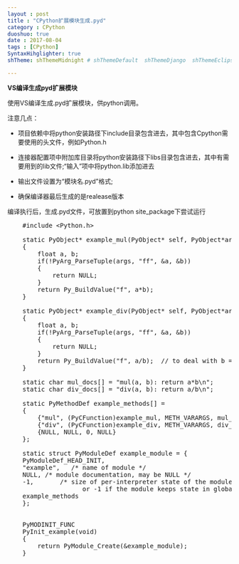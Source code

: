 ```yaml
---
layout : post
title : "CPython扩展模块生成.pyd"
category : CPython
duoshuo: true
date : 2017-08-04
tags : [CPython]
SyntaxHihglighter: true
shTheme: shThemeMidnight # shThemeDefault  shThemeDjango  shThemeEclipse  shThemeEmacs  shThemeFadeToGrey  shThemeMidnight  shThemeRDark

---
```


**VS编译生成pyd扩展模块**

使用VS编译生成.pyd扩展模块，供python调用。

注意几点：

* 项目依赖中将python安装路径下include目录包含进去，其中包含Cpython需要使用的头文件，例如Python.h

* 连接器配置项中附加库目录将python安装路径下libs目录包含进去，其中有需要用到的lib文件;“输入”项中将python.lib添加进去

* 输出文件设置为“模块名.pyd”格式;

* 确保编译器最后生成的是realease版本

编译执行后，生成.pyd文件，可放置到python site_package下尝试运行

<!-- more -->

<pre class="brush: c; ">
	#include &lt;Python.h&gt;

	static PyObject* example_mul(PyObject* self, PyObject*args)
	{
		float a, b;
		if(!PyArg_ParseTuple(args, "ff", &a, &b))
		{
			return NULL;
		}
		return Py_BuildValue("f", a*b);
	}

	static PyObject* example_div(PyObject* self, PyObject*args)
	{
		float a, b;
		if(!PyArg_ParseTuple(args, "ff", &a, &b))
		{
			return NULL;
		}
		return Py_BuildValue("f", a/b);  // to deal with b == 0
	}

	static char mul_docs[] = "mul(a, b): return a*b\n";
	static char div_docs[] = "div(a, b): return a/b\n";

	static PyMethodDef example_methods[] =
	{
		{"mul", (PyCFunction)example_mul, METH_VARARGS, mul_docs},
		{"div", (PyCFunction)example_div, METH_VARARGS, div_docs},
		{NULL, NULL, 0, NULL}
	};

	static struct PyModuleDef example_module = {
	PyModuleDef_HEAD_INIT,
	"example",   /* name of module */
	NULL, /* module documentation, may be NULL */
	-1,       /* size of per-interpreter state of the module,
					or -1 if the module keeps state in global variables. */
	example_methods
	};


	PyMODINIT_FUNC
	PyInit_example(void)
	{
		return PyModule_Create(&example_module);
	}
</pre>
